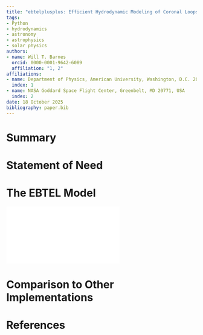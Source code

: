 ```yaml
---
title: "ebtelplusplus: Efficient Hydrodynamic Modeling of Coronal Loops"
tags:
- Python
- hydrodynamics
- astronomy
- astrophysics
- solar physics
authors:
- name: Will T. Barnes
  orcid: 0000-0001-9642-6089
  affiliation: "1, 2"
affiliations:
- name: Department of Physics, American University, Washington, D.C. 20016, USA
  index: 1
- name: NASA Goddard Space Flight Center, Greenbelt, MD 20771, USA
  index: 2
date: 18 October 2025
bibliography: paper.bib
---
```


# Summary

# Statement of Need

# The EBTEL Model

![Spatially-averaged hydrodynamic evolution of the temperature (top right), density (bottom left), and temperature-density phase space (bottom right) of a coronal loop with half-length $L=40$ Mm as modeled with `ebtelplusplus` for five different configurations. In all cases, the heating input (top left panel) is the same: a triangular function of total duration 200 s, starting at $t=250$ s. In the nominal case, (blue) the electron and ion populations are kept in equilibrium, the cross-sectional area of the loop does not expand, and the radiative losses are determined by a power-law function. If the electrons (solid) and ions (dashed) are allowed to evolve separately, heating only the electrons (orange) results in the ions taking about 250 s to fully equilibrate with the electrons while heating only the ions (green) results in the ions becoming over three times hotter than the electrons due to the relative inefficiency of ion thermal conduction. Incorporating area expansion through the corona (red) leads to a higher peak temperature and more delayed peak in the density while calculating the radiative losses using a time-varying abundance (purple) leads to a temperature evolution similar to the nominal case, but a higher peak density.](ebtel_example_figure.pdf)

# Comparison to Other Implementations

# References

